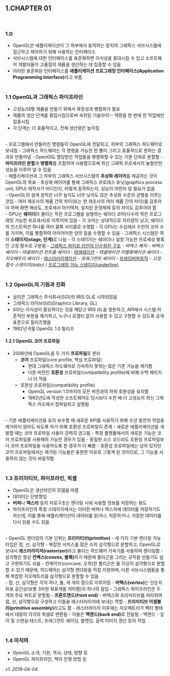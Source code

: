 ## 1.CHAPTER 01
<br>

### 1.0
- OpenGL은 애플리케이션이 그 하부에서 동작하는 장치의 그래픽스 서브시스템에 접근하고 제어하기 위해 사용하는 인터페이스
- 서브시스템에 대한 인터페이스를 표준화하면 이식성을 증대시킬 수 있고 소프트웨어 개발자들이 고품질의 제품을 생산하는 데 집중할 수 있음
- 이러한 표준화된 인터페이스를 <b>애플리케이션 프로그래밍 인터페이스(Application Programming Interface)</b>라고 부름
<br><br>

### 1.1 OpenGL과 그래픽스 파이프라인

- 고성능/대형 제품을 만들기 위해서 확장성과 병렬화가 필요
- 제품의 생산 단계를 중첩시킴으로써 숙련된 기술자이ㅡ 역량을 한 번에 한 작업에만 집중시킴
- 각 단계는 더 효율적이고, 전체 생산량은 높아짐
<br>
- 프로그램에서 만들어진 명령들이 OpenGL에 전달되고, 하부의 그래픽스 하드웨어로 보내짐
- 그래픽스 하드웨어는 각 명령을 가능한 한 빨리 그리고 효율적으로 원하는 결과로 만들어냄
- OpenGl도 할당받은 작업들을 병렬화할 수 있는 기본 단위로 분할함
- <b>파이프라인 분할</b>과 <b>병렬화</b>를 조합하여 사용함으로써 최신 그래픽 프로세서의 놀랄만한 성능을 이루어 낼 수 있음
<br>
- 애플리케이션과 그 하부의 그래픽스 서브시스템의 <b>추상화 레이어</b>를 제공하는 것이 OpenGL의 목표
- 추상화 레이어를 통해 그래픽스 프로레스 유닛(graphics process unit, GPU) 제작사가 어디인지, 어떻게 동작하는지, 성능이 어떤지 알 필요가 없음
<br>
- OpenGL의 설계 원칙은 너무 높지도 너무 낮지도 않은 추상화 수준의 균형을 이루는 것임
- 여러 제조사의 제품 간의 차이(또는 한 제조사의 여러 제품 간의 차이)를 감추어야 하며 화면 해상도, 프로세서 아키텍처, 설치된 운영체제 등의 차이도 감추어야 함
<br>
- GPU는 <b>쉐이더</b>라 불리는 작은 프로그램을 실행하는 쉐이더 코어(다수의 작은 프로그래밍 가능한 프로세서)로 이루어져 있음
- 각 코어는 상대적으로 처리량이 낮고, 쉐이더의 인스트럭션 하나를 여러 클록 사이클로 수행함
- 각 GPU는 수십에서 수천의 코어 수를 가지며, 이를 통합하여 어마어마한 양의 일을 수행할 수 있음
- 그래픽스 시스템은 여러 <b>스테이지(stage, 단계)</b>로 나뉨
- 각 스테이지는 쉐이더나 설정 가능한 프로세싱 블록인 고정 함수로 구분됨
    - <U>그래픽스 파이프 라인의 단순화된 구조</U>
    - <I>버텍스 패치</I>
    - <I>버텍스 쉐이더</I>
    - <I>테셀레이션 컨트롤 쉐이더</I>
    - <U>테셀레이션</U>
    - <I>테셀레이션 이벨류에이션 쉐이더</I>
    - <I>지오메트리 쉐이더</I>
    - <U>래스터라이제이션</U>
    - <I>프래그먼트 쉐이더</I>
    - <U>프레임버퍼동작</U>
    - <i>고정 함수 스테이지(italic)</i> / <u>프로그래밍 가능 스테이지(underline)</u>
<br><br>

### 1.2 OpenGL의 기원과 진화
- 실리콘 그래픽스 주식회사(SGI)의 IRIS GL로 시작되었음
- 그래픽스 라이브러리(Graphics Library, GL)
- SGI는 이식성이 중요하다는 것을 깨닫고 IRIS GL을 정돈하고, API에서 시스템 의존적인 부분을 제거하고, 누구나 로열티 없이 사용할 수 있고 구현할 수 있도록 공개 표준으로 릴리즈했음
- 1992년 6월 OpenGL 1.0 릴리즈

#### 1.2.1 OpenGL 코어 프로파일
- 2008년에 OpenGL을 두 가지 <b>프로파일</b>로 분리
    - <b>코어</b> 프로파일(core profile, 핵심 프로파일)
        - 현대 그래픽스 하드웨어로 가속하지 못하는 많은 기존 기능을 제거함
        - 다른 버전인 <b>호환성</b> 프로파일(compatibility profile)에 비해 수백 페이지나 더 적음
    - 호환성 프로파일(compatibility profile)
        - OpenGL version 1.0까지의 모든 버전과의 하위 호환성을 유지함
        - 1992년도에 작성한 소프트웨어도 당시보다 수천 배 더 고성능의 최신 그래픽스 카드에서 컴파일되고 실행됨
<br>
- 기존 애플리케이션을 유지 보수할 때 새로운 API를 사용하기 위해 수년 동안의 작업을 제거하지 않아도 되도록 하기 위해 호환성 프로파일이 존재
- 새로운 애플리케이션을 개발할 때는 코어 프로파일 사용이 강력히 권고됨
    - 특정 플랫폼에서의 새로운 기능은 코어 프로파일을 사용해야 가능한 경우가 있음
    - 동일한 소스 코드라도 호환성 프로파일보다 코어 프로파일을 사용하도록 한 경우가 더 빠름
    - 호환성 프로파일에는 남아 있지만 코어 프로파일에서는 제거된 기능들은 충분한 이유로 그렇게 된 것이므로, 그 기능을 사용하지 않는 것이 바람직함
<br><br>

### 1.3 프리미티브, 파이프라인, 픽셀
- OpenGL은 생산라인의 모델을 따름
- 데이터는 단방향임
- <b>버퍼</b>나 <b>텍스터</b> 등의 자료구조는 렌더링 시에 사용할 정보를 저장하는 용도
- 파이프라인의 특정 스테이지에서는 이러한 버퍼나 텍스처에 데이터를 저장하기도 하는데, 이를 통해 애플리케이션이 데이터를 읽거나, 저장하거나, 저장한 데이터를 다시 읽을 수도 있음
<br>
- OpenGL 렌더링의 기본 단위는 <b>프리미티브(primitive)</b>
- 세 가지 기본 렌더링 가능 타입은 점, 선, 삼각형
- 복잡한 서피스를 많은 수의 삼각형으로 분할하고, OpenGL로 보내서 <b>래스터라이저(rasterizer)</b>라고 불리는 하드웨어 가속기를 사용하여 렌더링함
- 삼각형은 항상 <b>컨벡스(convex, 볼록)</b>하기 때문에 폴리곤을 그리는 규칙을 만들기도 쉽고 구현하기도 쉬움
- 컨케이브(concave, 오목)한 폴리곤은 둘 이상의 삼각형으로 분할할 수 있기 때문에, 하드웨어는 삼각형 렌더링을 직접 지원하며, 다른 서브시스템들을 통해 복잡한 지오메트리를 삼각형으로 분할할 수 있음
<br>
- 점, 선, 삼각형은 각각 하나, 둘, 세 개의 점으로 이루어짐
- <b>버텍스(vertex)</b>는 단순히 좌표 공간상(보통 3차원 좌표계를 의미함)의 하나의 점임
- 그래픽스 파이프라인은 두 개의 주요 파트로 분할됨
    - <b>프론트엔드(front end)</b>
        - 버텍스와 프리미티브를 처리하여 점, 선, 삼각형으로 구성하고 이들을 래스터라이저에 보내는 역할
        - <b>프리미티브 어셈블리(primitive assembly)</b>라고도 함
        - 래스터라이저 이후에는 지오메트리가 벡터 형태에서 대량의 각각의 픽셀로 변환됨
        - 이들은 <b>백엔드(back end)</b>로 전달됨
    - 백엔드
        - 깊이 및 스텐실 테스트, 프래그먼트 쉐이딩, 블렌딩, 출력 이미지 갱신 등의 작업
<br><br>

### 1.4 마치며
- OpenGL 소개, 기원, 역사, 상태, 방향 등
- OpenGL 파이프라인, 책의 진행 방법 등

<i>v1. 2019-04-04</i>
